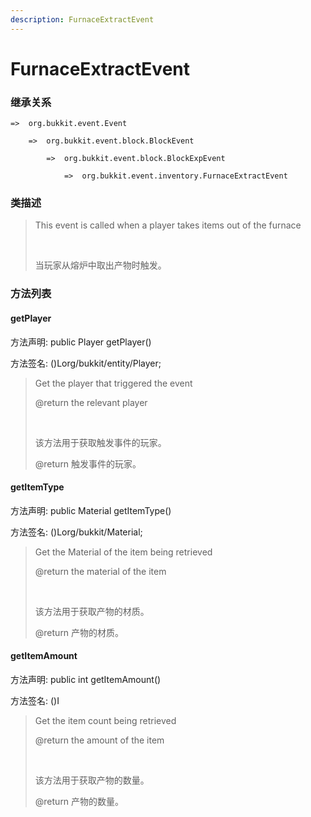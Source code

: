 ```yaml
---
description: FurnaceExtractEvent
---
```


# FurnaceExtractEvent

### 继承关系

    =>  org.bukkit.event.Event

        =>  org.bukkit.event.block.BlockEvent

            =>  org.bukkit.event.block.BlockExpEvent

                =>  org.bukkit.event.inventory.FurnaceExtractEvent

### 类描述

> This event is called when a player takes items out of the furnace
> 
> <br>
> 
> 当玩家从熔炉中取出产物时触发。

### 方法列表

#### getPlayer

方法声明: public Player getPlayer()

方法签名: ()Lorg/bukkit/entity/Player;

> Get the player that triggered the event
> 
> @return the relevant player
> 
> <br>
> 
> 该方法用于获取触发事件的玩家。
> 
> @return 触发事件的玩家。

#### getItemType

方法声明: public Material getItemType()

方法签名: ()Lorg/bukkit/Material;

> Get the Material of the item being retrieved
> 
> @return the material of the item
> 
> <br>
> 
> 该方法用于获取产物的材质。
> 
> @return 产物的材质。

#### getItemAmount

方法声明: public int getItemAmount()

方法签名: ()I

> Get the item count being retrieved
> 
> @return the amount of the item
> 
> <br>
> 
> 该方法用于获取产物的数量。
> 
> @return 产物的数量。